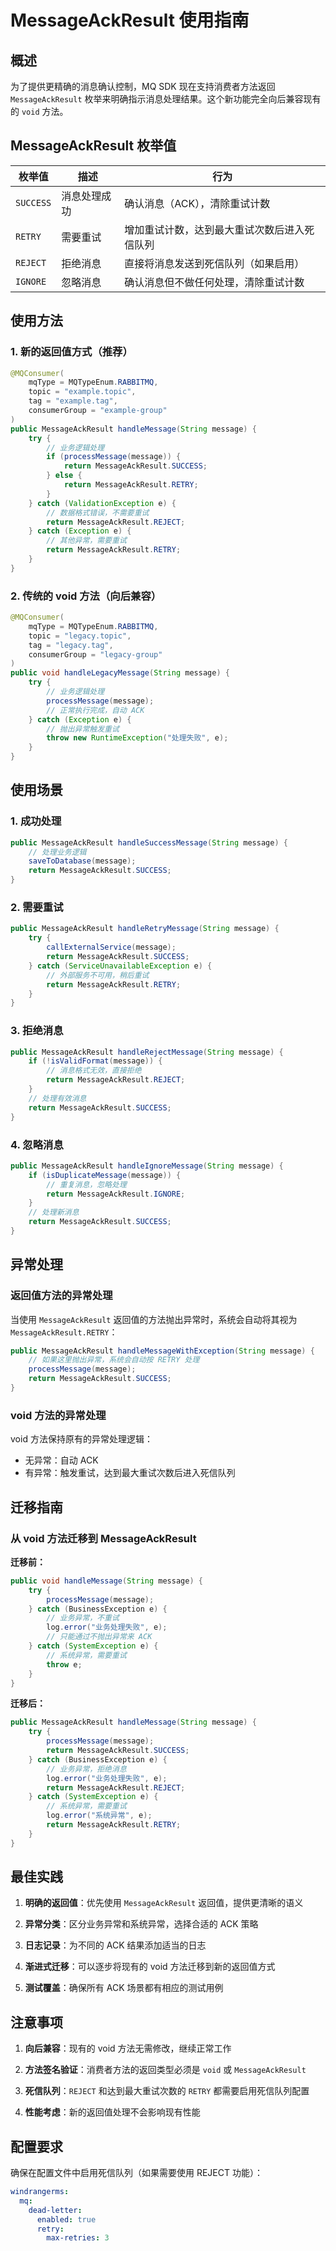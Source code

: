 # MessageAckResult 使用指南

## 概述

为了提供更精确的消息确认控制，MQ SDK 现在支持消费者方法返回 `MessageAckResult` 枚举来明确指示消息处理结果。这个新功能完全向后兼容现有的 `void` 方法。

## MessageAckResult 枚举值

| 枚举值 | 描述 | 行为 |
|--------|------|------|
| `SUCCESS` | 消息处理成功 | 确认消息（ACK），清除重试计数 |
| `RETRY` | 需要重试 | 增加重试计数，达到最大重试次数后进入死信队列 |
| `REJECT` | 拒绝消息 | 直接将消息发送到死信队列（如果启用） |
| `IGNORE` | 忽略消息 | 确认消息但不做任何处理，清除重试计数 |

## 使用方法

### 1. 新的返回值方式（推荐）

```java
@MQConsumer(
    mqType = MQTypeEnum.RABBITMQ,
    topic = "example.topic",
    tag = "example.tag",
    consumerGroup = "example-group"
)
public MessageAckResult handleMessage(String message) {
    try {
        // 业务逻辑处理
        if (processMessage(message)) {
            return MessageAckResult.SUCCESS;
        } else {
            return MessageAckResult.RETRY;
        }
    } catch (ValidationException e) {
        // 数据格式错误，不需要重试
        return MessageAckResult.REJECT;
    } catch (Exception e) {
        // 其他异常，需要重试
        return MessageAckResult.RETRY;
    }
}
```

### 2. 传统的 void 方法（向后兼容）

```java
@MQConsumer(
    mqType = MQTypeEnum.RABBITMQ,
    topic = "legacy.topic",
    tag = "legacy.tag",
    consumerGroup = "legacy-group"
)
public void handleLegacyMessage(String message) {
    try {
        // 业务逻辑处理
        processMessage(message);
        // 正常执行完成，自动 ACK
    } catch (Exception e) {
        // 抛出异常触发重试
        throw new RuntimeException("处理失败", e);
    }
}
```

## 使用场景

### 1. 成功处理
```java
public MessageAckResult handleSuccessMessage(String message) {
    // 处理业务逻辑
    saveToDatabase(message);
    return MessageAckResult.SUCCESS;
}
```

### 2. 需要重试
```java
public MessageAckResult handleRetryMessage(String message) {
    try {
        callExternalService(message);
        return MessageAckResult.SUCCESS;
    } catch (ServiceUnavailableException e) {
        // 外部服务不可用，稍后重试
        return MessageAckResult.RETRY;
    }
}
```

### 3. 拒绝消息
```java
public MessageAckResult handleRejectMessage(String message) {
    if (!isValidFormat(message)) {
        // 消息格式无效，直接拒绝
        return MessageAckResult.REJECT;
    }
    // 处理有效消息
    return MessageAckResult.SUCCESS;
}
```

### 4. 忽略消息
```java
public MessageAckResult handleIgnoreMessage(String message) {
    if (isDuplicateMessage(message)) {
        // 重复消息，忽略处理
        return MessageAckResult.IGNORE;
    }
    // 处理新消息
    return MessageAckResult.SUCCESS;
}
```

## 异常处理

### 返回值方法的异常处理

当使用 `MessageAckResult` 返回值的方法抛出异常时，系统会自动将其视为 `MessageAckResult.RETRY`：

```java
public MessageAckResult handleMessageWithException(String message) {
    // 如果这里抛出异常，系统会自动按 RETRY 处理
    processMessage(message);
    return MessageAckResult.SUCCESS;
}
```

### void 方法的异常处理

void 方法保持原有的异常处理逻辑：
- 无异常：自动 ACK
- 有异常：触发重试，达到最大重试次数后进入死信队列

## 迁移指南

### 从 void 方法迁移到 MessageAckResult

**迁移前：**
```java
public void handleMessage(String message) {
    try {
        processMessage(message);
    } catch (BusinessException e) {
        // 业务异常，不重试
        log.error("业务处理失败", e);
        // 只能通过不抛出异常来 ACK
    } catch (SystemException e) {
        // 系统异常，需要重试
        throw e;
    }
}
```

**迁移后：**
```java
public MessageAckResult handleMessage(String message) {
    try {
        processMessage(message);
        return MessageAckResult.SUCCESS;
    } catch (BusinessException e) {
        // 业务异常，拒绝消息
        log.error("业务处理失败", e);
        return MessageAckResult.REJECT;
    } catch (SystemException e) {
        // 系统异常，需要重试
        log.error("系统异常", e);
        return MessageAckResult.RETRY;
    }
}
```

## 最佳实践

1. **明确的返回值**：优先使用 `MessageAckResult` 返回值，提供更清晰的语义

2. **异常分类**：区分业务异常和系统异常，选择合适的 ACK 策略

3. **日志记录**：为不同的 ACK 结果添加适当的日志

4. **渐进式迁移**：可以逐步将现有的 void 方法迁移到新的返回值方式

5. **测试覆盖**：确保所有 ACK 场景都有相应的测试用例

## 注意事项

1. **向后兼容**：现有的 void 方法无需修改，继续正常工作

2. **方法签名验证**：消费者方法的返回类型必须是 `void` 或 `MessageAckResult`

3. **死信队列**：`REJECT` 和达到最大重试次数的 `RETRY` 都需要启用死信队列配置

4. **性能考虑**：新的返回值处理不会影响现有性能

## 配置要求

确保在配置文件中启用死信队列（如果需要使用 REJECT 功能）：

```yaml
windrangerms:
  mq:
    dead-letter:
      enabled: true
      retry:
        max-retries: 3
```